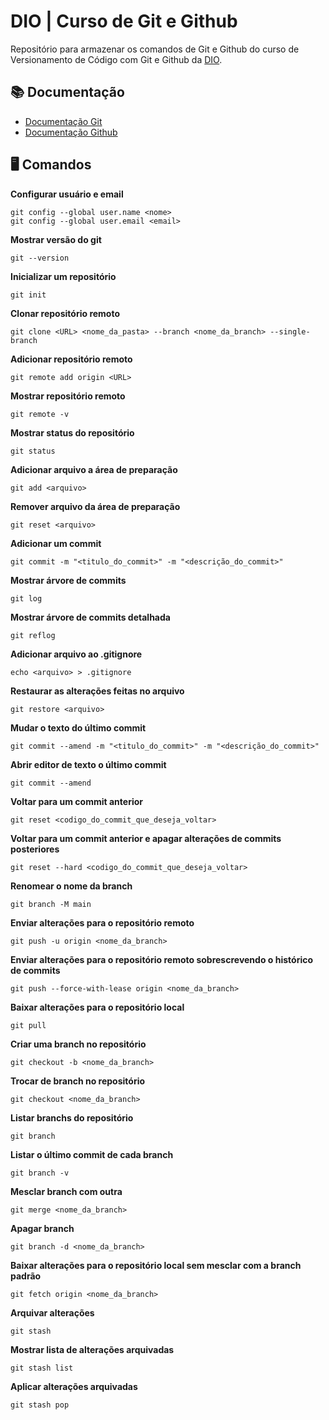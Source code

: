 # DIO | Curso de Git e Github

Repositório para armazenar os comandos de Git e Github do curso de Versionamento de Código com Git e Github da [DIO](https://www.dio.).

## 📚 Documentação

- [Documentação Git](https://git-scm.com/doc)
- [Documentação Github](https://docs.github.com/pt)

## 🖥️ Comandos

**Configurar usuário e email**

    git config --global user.name <nome>
    git config --global user.email <email>

**Mostrar versão do git**

    git --version

**Inicializar um repositório**

    git init

**Clonar repositório remoto**

    git clone <URL> <nome_da_pasta> --branch <nome_da_branch> --single-branch

**Adicionar repositório remoto**

    git remote add origin <URL>

**Mostrar repositório remoto**

    git remote -v

**Mostrar status do repositório**

    git status

**Adicionar arquivo a área de preparação**

    git add <arquivo>

**Remover arquivo da área de preparação**

    git reset <arquivo>

**Adicionar um commit**

    git commit -m "<titulo_do_commit>" -m "<descrição_do_commit>"

**Mostrar árvore de commits**

    git log

**Mostrar árvore de commits detalhada**

    git reflog

**Adicionar arquivo ao .gitignore**

    echo <arquivo> > .gitignore

**Restaurar as alterações feitas no arquivo**

    git restore <arquivo>

**Mudar o texto do último commit**

    git commit --amend -m "<titulo_do_commit>" -m "<descrição_do_commit>"

**Abrir editor de texto o último commit**

    git commit --amend

**Voltar para um commit anterior**

    git reset <codigo_do_commit_que_deseja_voltar>

**Voltar para um commit anterior e apagar alterações de commits posteriores**

    git reset --hard <codigo_do_commit_que_deseja_voltar>

**Renomear o nome da branch**

    git branch -M main

**Enviar alterações para o repositório remoto**

    git push -u origin <nome_da_branch>

**Enviar alterações para o repositório remoto sobrescrevendo o histórico de commits**

    git push --force-with-lease origin <nome_da_branch>

**Baixar alterações para o repositório local**

    git pull

**Criar uma branch no repositório**

    git checkout -b <nome_da_branch>

**Trocar de branch no repositório**

    git checkout <nome_da_branch>

**Listar branchs do repositório**

    git branch

**Listar o último commit de cada branch**

    git branch -v

**Mesclar branch com outra**

    git merge <nome_da_branch>

**Apagar branch**

    git branch -d <nome_da_branch>

**Baixar alterações para o repositório local sem mesclar com a branch padrão**

    git fetch origin <nome_da_branch>

**Arquivar alterações**

    git stash

**Mostrar lista de alterações arquivadas**

    git stash list

**Aplicar alterações arquivadas**

    git stash pop

